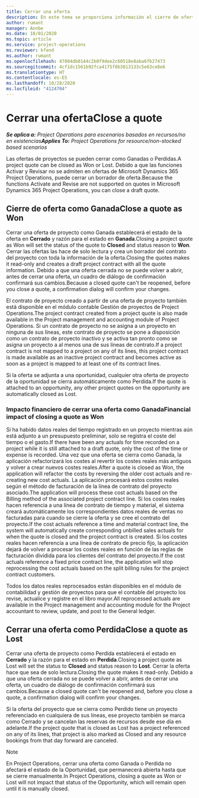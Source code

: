```yaml
---
title: Cerrar una oferta
description: En este tema se proporciona información el cierre de ofertas en Project Operations.
author: rumant
manager: Annbe
ms.date: 10/01/2020
ms.topic: article
ms.service: project-operations
ms.reviewer: kfend
ms.author: rumant
ms.openlocfilehash: 47804db0144c2b0f9dee2c60518e8aba6fb27473
ms.sourcegitcommit: 4cf1dc1561b92fca4175f0b3813133c5e63ce8e6
ms.translationtype: HT
ms.contentlocale: es-ES
ms.lasthandoff: 10/28/2020
ms.locfileid: "4124704"
---
```

# <a name="close-a-quote"></a><span data-ttu-id="c8460-103">Cerrar una oferta</span><span class="sxs-lookup"><span data-stu-id="c8460-103">Close a quote</span></span>

<span data-ttu-id="c8460-104">_**Se aplica a:** Project Operations para escenarios basados en recursos/no en existencias_</span><span class="sxs-lookup"><span data-stu-id="c8460-104">_**Applies To:** Project Operations for resource/non-stocked based scenarios_</span></span>

<span data-ttu-id="c8460-105">Las ofertas de proyectos se pueden cerrar como Ganadas o Perdidas.</span><span class="sxs-lookup"><span data-stu-id="c8460-105">A project quote can be closed as Won or Lost.</span></span> <span data-ttu-id="c8460-106">Debido a que las funciones Activar y Revisar no se admiten en ofertas de Microsoft Dynamics 365 Project Operations, puede cerrar un borrador de oferta.</span><span class="sxs-lookup"><span data-stu-id="c8460-106">Because the functions Activate and Revise are not supported on quotes in Microsoft Dynamics 365 Project Operations, you can close a draft quote.</span></span>

## <a name="close-a-quote-as-won"></a><span data-ttu-id="c8460-107">Cierre de oferta como Ganada</span><span class="sxs-lookup"><span data-stu-id="c8460-107">Close a quote as Won</span></span>

<span data-ttu-id="c8460-108">Cerrar una oferta de proyecto como Ganada establecerá el estado de la oferta en **Cerrado** y razón para el estado en **Ganada**.</span><span class="sxs-lookup"><span data-stu-id="c8460-108">Closing a project quote as Won will set the status of the quote to **Closed** and status reason to **Won**.</span></span> <span data-ttu-id="c8460-109">Cerrar las ofertas las hace de solo lectura y crea un borrador del contrato del proyecto con toda la información de la oferta.</span><span class="sxs-lookup"><span data-stu-id="c8460-109">Closing the quotes makes it read-only and creates a draft project contract with all the quote information.</span></span> <span data-ttu-id="c8460-110">Debido a que una oferta cerrada no se puede volver a abrir, antes de cerrar una oferta, un cuadro de diálogo de confirmación confirmará sus cambios.</span><span class="sxs-lookup"><span data-stu-id="c8460-110">Because a closed quote can't be reopened, before you close a quote, a confirmation dialog will confirm your changes.</span></span>

<span data-ttu-id="c8460-111">El contrato de proyecto creado a partir de una oferta de proyecto también está disponible en el módulo contable Gestión de proyectos de Project Operations.</span><span class="sxs-lookup"><span data-stu-id="c8460-111">The project contract created from a project quote is also made available in the Project management and accounting module of Project Operations.</span></span> <span data-ttu-id="c8460-112">Si un contrato de proyecto no se asigna a un proyecto en ninguna de sus líneas, este contrato de proyecto se pone a disposición como un contrato de proyecto inactivo y se activa tan pronto como se asigna un proyecto a al menos una de sus líneas de contrato.</span><span class="sxs-lookup"><span data-stu-id="c8460-112">If a project contract is not mapped to a project on any of its lines, this project contract is made available as an inactive project contract and becomes active as soon as a project is mapped to at least one of its contract lines.</span></span>

<span data-ttu-id="c8460-113">Si la oferta se adjunta a una oportunidad, cualquier otra oferta de proyecto de la oportunidad se cierra automáticamente como Perdida.</span><span class="sxs-lookup"><span data-stu-id="c8460-113">If the quote is attached to an opportunity, any other project quotes on the opportunity are automatically closed as Lost.</span></span>

### <a name="financial-impact-of-closing-a-quote-as-won"></a><span data-ttu-id="c8460-114">Impacto financiero de cerrar una oferta como Ganada</span><span class="sxs-lookup"><span data-stu-id="c8460-114">Financial impact of closing a quote as Won</span></span>

<span data-ttu-id="c8460-115">Si ha habido datos reales del tiempo registrado en un proyecto mientras aún está adjunto a un presupuesto preliminar, solo se registra el coste del tiempo o el gasto.</span><span class="sxs-lookup"><span data-stu-id="c8460-115">If there have been any actuals for time recorded on a project while it is still attached to a draft quote, only the cost of the time or expense is recorded.</span></span> <span data-ttu-id="c8460-116">Una vez que una oferta se cierra como Ganada, la aplicación refactorizará los costes al revertir los costes reales más antiguos y volver a crear nuevos costes reales.</span><span class="sxs-lookup"><span data-stu-id="c8460-116">After a quote is closed as Won, the application will refactor the costs by reversing the older cost actuals and re-creating new cost actuals.</span></span> <span data-ttu-id="c8460-117">La aplicación procesará estos costes reales según el método de facturación de la línea de contrato del proyecto asociado.</span><span class="sxs-lookup"><span data-stu-id="c8460-117">The application will process these cost actuals based on the Billing method of the associated project contract line.</span></span> <span data-ttu-id="c8460-118">Si los costes reales hacen referencia a una línea de contrato de tiempo y material, el sistema creará automáticamente los correspondientes datos reales de ventas no facturadas para cuando se cierre la oferta y se cree el contrato del proyecto.</span><span class="sxs-lookup"><span data-stu-id="c8460-118">If the cost actuals reference a time and material contract line, the system will automatically create corresponding unbilled sales actuals for when the quote is closed and the project contract is created.</span></span> <span data-ttu-id="c8460-119">Si los costes reales hacen referencia a una línea de contrato de precio fijo, la aplicación dejará de volver a procesar los costes reales en función de las reglas de facturación dividida para los clientes del contrato del proyecto.</span><span class="sxs-lookup"><span data-stu-id="c8460-119">If the cost actuals reference a fixed price contract line, the application will stop reprocessing the cost actuals based on the split billing rules for the project contract customers.</span></span>

<span data-ttu-id="c8460-120">Todos los datos reales reprocesados están disponibles en el módulo de contabilidad y gestión de proyectos para que el contable del proyecto los revise, actualice y registre en el libro mayor.</span><span class="sxs-lookup"><span data-stu-id="c8460-120">All reprocessed actuals are available in the Project management and accounting module for the Project accountant to review, update, and post to the General ledger.</span></span> 

## <a name="close-a-quote-as-lost"></a><span data-ttu-id="c8460-121">Cerrar una oferta como Perdida</span><span class="sxs-lookup"><span data-stu-id="c8460-121">Close a quote as Lost</span></span>

<span data-ttu-id="c8460-122">Cerrar una oferta de proyecto como Perdida establecerá el estado en **Cerrado** y la razón para el estado en **Perdida**.</span><span class="sxs-lookup"><span data-stu-id="c8460-122">Closing a project quote as Lost will set the status to **Closed** and status reason to **Lost**.</span></span> <span data-ttu-id="c8460-123">Cerrar la oferta hace que sea de solo lectura.</span><span class="sxs-lookup"><span data-stu-id="c8460-123">Closing the quote makes it read-only.</span></span> <span data-ttu-id="c8460-124">Debido a que una oferta cerrada no se puede volver a abrir, antes de cerrar una oferta, un cuadro de diálogo de confirmación confirmará sus cambios.</span><span class="sxs-lookup"><span data-stu-id="c8460-124">Because a closed quote can't be reopened and, before you close a quote, a confirmation dialog will confirm your changes.</span></span>

<span data-ttu-id="c8460-125">Si la oferta del proyecto que se cierra como Perdido tiene un proyecto referenciado en cualquiera de sus líneas, ese proyecto también se marca como Cerrado y se cancelan las reservas de recursos desde ese día en adelante.</span><span class="sxs-lookup"><span data-stu-id="c8460-125">If the project quote that is closed as Lost has a project referenced on any of its lines, that project is also marked as Closed and any resource bookings from that day forward are canceled.</span></span>

> [!NOTE]
> <span data-ttu-id="c8460-126">En Project Operations, cerrar una oferta como Ganada o Perdida no afectará el estado de la Oportunidad, que permanecerá abierta hasta que se cierre manualmente.</span><span class="sxs-lookup"><span data-stu-id="c8460-126">In Project Operations, closing a quote as Won or Lost will not impact that status of the Opportunity, which will remain open until it is manually closed.</span></span>
